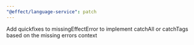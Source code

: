 ```yaml
---
"@effect/language-service": patch
---
```


Add quickfixes to missingEffectError to implement catchAll or catchTags based on the missing errors context
